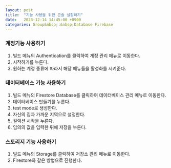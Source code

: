 ```yaml
---
layout: post
title:  "기능 사용을 위한 콘솔 설정하기"
date:   2023-12-14 14:45:00 +0900
categories: Group&nbsp;:&nbsp;Database Firebase
---
```


### 계정기능 사용하기

1. 빌드 메뉴의 Authentication를 클릭하여 계정 관리 메뉴로 이동한다.
2. 시작하기를 누른다.
3. 원하는 계정 종류에 따라서 해당 메뉴들을 활성화를 시켜준다.

### 데이터베이스 기능 사용하기

1. 빌드 메뉴의 Firestore Database를 클릭하여 데이터베이스 관리 메뉴로 이동한다.
2. 데이터베이스 만들기를 누른다.
3. test mode로 생성한다.
4. 자신의 집과 가까운 지역으로 설정한다.
5. 컬렉션 시작을 누른다.
6. 임의의 값을 입력한 뒤에 저장을 누른다.

### 스토리지 기능 사용하기

1. 빌드 메뉴의 Storage를 클릭하여 저장소 관리 메뉴로 이동한다.
2. Firestore와 같은 방법으로 진행한다.

